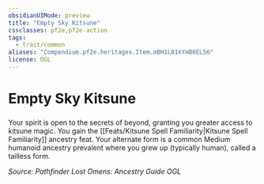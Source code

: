 ```yaml
---
obsidianUIMode: preview
title: "Empty Sky Kitsune"
cssclasses: pf2e,pf2e-action
tags:
  - trait/common
aliases: "Compendium.pf2e.heritages.Item.mBH1L01kYmB8EL56"
license: OGL
---
```

# Empty Sky Kitsune

### 






Your spirit is open to the secrets of beyond, granting you greater access to kitsune magic. You gain the [[Feats/Kitsune Spell Familiarity|Kitsune Spell Familiarity]] ancestry feat. Your alternate form is a common Medium humanoid ancestry prevalent where you grew up (typically human), called a tailless form.

*Source: Pathfinder Lost Omens: Ancestry Guide*
*OGL*